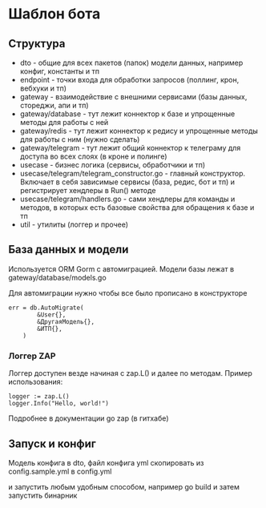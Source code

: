 # Шаблон бота

## Структура

- dto - общие для всех пакетов (папок) модели данных, например конфиг, константы и тп
- endpoint - точки входа для обработки запросов (поллинг, крон, вебхуки и тп)
- gateway - взаимодействие с внешними сервисами (базы данных, стореджи, апи и тп)
- gateway/database - тут лежит коннектор к базе и упрощенные методы для работы с ней
- gateway/redis - тут лежит коннектор к редису и упрощенные методы для работы с ним (нужно сделать)
- gateway/telegram - тут лежит общий коннектор к телеграму для доступа во всех слоях (в кроне и полинге)
- usecase - бизнес логика (сервисы, обработчики и тп)
- usecase/telegram/telegram_constructor.go - главный конструктор. Включает в себя зависимые сервисы (база, редис, бот и тп) и регистрирует хендлеры в Run() методе
- usecase/telegram/handlers.go - сами хендлеры для команды и методов, в которых есть базовые свойства для обращения к базе и тп
- util - утилиты (логгер и прочее)

## База данных и модели
Используется ORM Gorm с автомиграцией. Модели базы лежат в gateway/database/models.go

Для автомиграции нужно чтобы все было прописано в конструкторе

```
err = db.AutoMigrate(
		&User{},
		&ДругаяМодель{},
		&ИТП{},
	)
```

### Логгер ZAP

Логгер доступен везде начиная с zap.L() и далее по методам. Пример использования:

```
logger := zap.L()
logger.Info("Hello, world!")
```

Подробнее в документации go zap (в гитхабе)

## Запуск и конфиг

Модель конфига в dto, файл конфига yml скопировать из config.sample.yml в config.yml

и запустить любым удобным способом, например go build и затем запустить бинарник